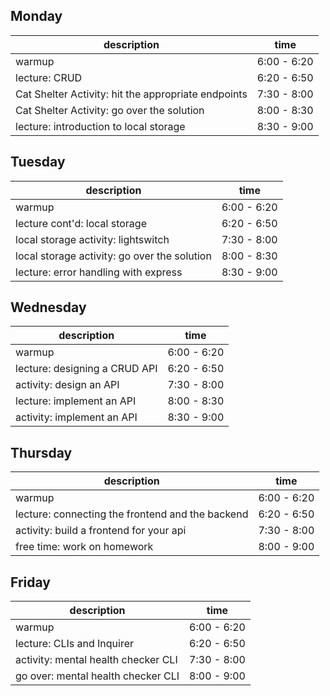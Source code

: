 ## Monday
|description|time|
|-----|-----|
|warmup|6:00 - 6:20|
|lecture: CRUD| 6:20 - 6:50|
|Cat Shelter Activity: hit the appropriate endpoints| 7:30 - 8:00|
|Cat Shelter Activity: go over the solution| 8:00 - 8:30|
|lecture: introduction to local storage | 8:30 - 9:00|
## Tuesday
|description|time|
|-|-|
|warmup|6:00 - 6:20|
|lecture cont'd: local storage| 6:20 - 6:50|
|local storage activity: lightswitch | 7:30 - 8:00|
|local storage activity: go over the solution| 8:00 - 8:30|
|lecture: error handling with express | 8:30 - 9:00|
## Wednesday
|description|time|
|-|-|
|warmup|6:00 - 6:20|
|lecture: designing a CRUD API| 6:20 - 6:50|
|activity: design an API | 7:30 - 8:00|
|lecture: implement an API | 8:00 - 8:30|
|activity: implement an API | 8:30 - 9:00|
## Thursday
|description|time|
|-|-|
|warmup|6:00 - 6:20|
|lecture: connecting the frontend and the backend| 6:20 - 6:50|
|activity: build a frontend for your api | 7:30 - 8:00|
|free time: work on homework| 8:00 - 9:00|
## Friday
|description|time|
|-|-|
|warmup|6:00 - 6:20|
|lecture: CLIs and Inquirer| 6:20 - 6:50|
|activity: mental health checker CLI | 7:30 - 8:00|
|go over: mental health checker CLI |8:00 - 9:00|